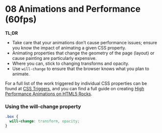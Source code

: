 # 08 Animations and Performance (60fps)

__TL;DR__

* Take care that your animations don’t cause performance issues; ensure you know the impact of animating a given CSS property.
* Animating properties that change the geometry of the page (layout) or cause painting are particularly expensive.
* Where you can, stick to changing transforms and opacity.
* Use `will-change` to ensure that the browser knows what you plan to animate.

For a full list of the work triggered by individual CSS properties can be found at [CSS Triggers](http://csstriggers.com/), and you can find a full guide on creating [High Performance Animations on HTML5 Rocks](http://www.html5rocks.com/en/tutorials/speed/high-performance-animations/).

### Using the will-change property

```css
.box {
  will-change: transform, opacity;
}
```
